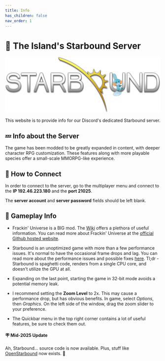 ```yaml
---
title: Info
has_children: false
nav_order: 1
---
```


# 🚀 The Island's Starbound Server

<img src="media/starbound.png"/>

This website is to provide info for our Discord's dedicated Starbound server.

## 💤 Info about the Server

The game has been modded to be greatly expanded in content, with deeper character RPG customization. These features along with more playable species offer a small-scale MMORPG-like experience.

## 🔌 How to Connect

In order to connect to the server, go to the multiplayer menu and connect to the **IP 192.46.223.180** and the **port 21025**.

The **server account** and **server password** fields should be left blank.

## 🐥 Gameplay Info

- Frackin' Universe is a BIG mod. The [Wiki](https://frackinuniverse.miraheze.org/wiki/Main_Page) offers a plethora of useful information. You can read more about Frackin' Universe at the [official Github hosted website](https://sayterdarkwynd.github.io/home.html).

- Starbound is an unoptimized game with more than a few performance issues. It's normal to have the occasional frame drops and lag. You can read more about the performance issues and possible fixes [here](https://frackinuniverse.miraheze.org/wiki/Performance). Tl;dr - Starbound is spaghetti code, renders from a single CPU core, and doesn't utilize the GPU at all.

- Expanding on the last point, starting the game in 32-bit mode avoids a potential memory leak.

- I recommend setting the **Zoom Level** to 2x. This may cause a performance drop, but has obvious benefits. In game, select *Options*, then *Graphics*. On the left side of the window, drag the zoom slider to your preference.

- The Quickbar menu in the top right corner contains a lot of useful features, be sure to check them out.

#### 🪧 Mid-2025 Update

Ah, Starbound... source code is now available. Plus, stuff like [OpenStarbound](https://github.com/OpenStarbound/OpenStarbound) now exists. 🤔
